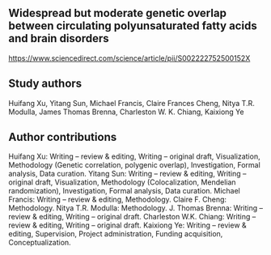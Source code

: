 ## Widespread but moderate genetic overlap between circulating polyunsaturated fatty acids and brain disorders
https://www.sciencedirect.com/science/article/pii/S002222752500152X

## Study authors
Huifang Xu, Yitang Sun, Michael Francis, Claire Frances Cheng, Nitya T.R. Modulla, James Thomas Brenna, Charleston W. K. Chiang, Kaixiong Ye

## Author contributions
Huifang Xu: Writing – review & editing, Writing – original draft, Visualization, Methodology (Genetic correlation, polygenic overlap), Investigation, Formal analysis, Data curation. Yitang Sun: Writing – review & editing, Writing – original draft, Visualization, Methodology (Colocalization, Mendelian randomization), Investigation, Formal analysis, Data curation. Michael Francis: Writing – review & editing, Methodology. Claire F. Cheng: Methodology. Nitya T.R. Modulla: Methodology. J. Thomas Brenna: Writing – review & editing, Writing – original draft. Charleston W.K. Chiang: Writing – review & editing, Writing – original draft. Kaixiong Ye: Writing – review & editing, Supervision, Project administration, Funding acquisition, Conceptualization.


